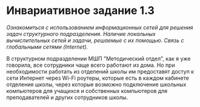 # Инвариативное задание 1.3

*Ознакомиться с использованием информационных сетей для решения задач структурного подразделения. Наличие локальных вычислительных сетей и задачи, решаемые с их помощью. Связь с глобальными сетями (Internet).*

В структурном подразделении МШП "Методический отдел", как я уже говорила, все сотрудники чаще всего работают из дома. Но при необходимости работать из отделений школы им предоставят доступ к сети Интернет через Wi-Fi роутеры, которые есть в каждом кабинете отделения школы, через которые возможно подключение школьных компьютеров для учащихся и собственных компьютеров для преподавателей и других сотрудников школы.